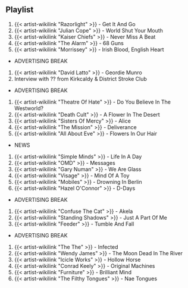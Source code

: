 ## Playlist

1. {{< artist-wikilink "Razorlight" >}} - Get It And Go
2. {{< artist-wikilink "Julian Cope" >}} - World Shut Your Mouth
3. {{< artist-wikilink "Kaiser Chiefs" >}} - Never Miss A Beat
4. {{< artist-wikilink "The Alarm" >}} - 68 Guns
5. {{< artist-wikilink "Morrissey" >}} - Irish Blood, English Heart

- ADVERTISING BREAK

1. {{< artist-wikilink "David Latto" >}} - Geordie Munro
2. Interview with ?? from Kirkcaldy & District Stroke Club

- ADVERTISING BREAK

1. {{< artist-wikilink "Theatre Of Hate" >}} - Do You Believe In The Westworld?
2. {{< artist-wikilink "Death Cult" >}} - A Flower In The Desert
3. {{< artist-wikilink "Sisters Of Mercy" >}} - Alice
4. {{< artist-wikilink "The Mission" >}} - Deliverance
5. {{< artist-wikilink "All About Eve" >}} - Flowers In Our Hair

- NEWS

1. {{< artist-wikilink "Simple Minds" >}} - Life In A Day
2. {{< artist-wikilink "OMD" >}} - Messages
3. {{< artist-wikilink "Gary Numan" >}} - We Are Glass
4. {{< artist-wikilink "Visage" >}} - Mind Of A Toy
5. {{< artist-wikilink "Mobiles" >}} - Drowning In Berlin
6. {{< artist-wikilink "Hazel O'Connor" >}} - D-Days

- ADVERTISING BREAK

1. {{< artist-wikilink "Confuse The Cat" >}} - Akela
2. {{< artist-wikilink "Standing Shadows" >}} - Just A Part Of Me
3. {{< artist-wikilink "Feeder" >}} - Tumble And Fall

- ADVERTISING BREAK

1. {{< artist-wikilink "The The" >}} - Infected
2. {{< artist-wikilink "Wendy James" >}} - The Moon Dead In The River
3. {{< artist-wikilink "Icicle Works" >}} - Hollow Horse
4. {{< artist-wikilink "Conrad Keely" >}} - Original Machines
5. {{< artist-wikilink "Furniture" >}} - Brilliant Mind
6. {{< artist-wikilink "The Filthy Tongues" >}} - Nae Tongues
